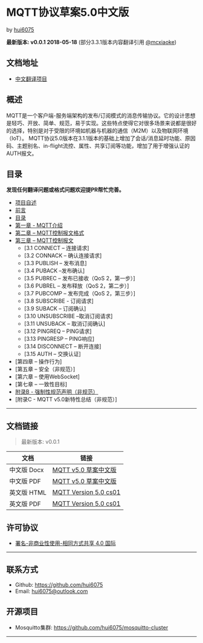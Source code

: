 # MQTT协议草案5.0中文版

by [hui6075](https://github.com/hui6075)

**最新版本: v0.0.1 2018-05-18** (部分3.3.1版本内容翻译引用 [@mcxiaoke](https://github.com/mcxiaoke/mqtt))

## 文档地址

- [中文翻译项目](https://github.com/hui6075/mqtt_v5)

## 概述

MQTT是一个客户端-服务端架构的发布/订阅模式的消息传输协议。它的设计思想是轻巧、开放、简单、规范，易于实现。这些特点使得它对很多场景来说都是很好的选择，特别是对于受限的环境如机器与机器的通信（M2M）以及物联网环境（IoT）。
MQTT协议5.0版本在3.1.1版本的基础上增加了会话/消息延时功能、原因码、主题别名、in-flight流控、属性、共享订阅等功能，增加了用于增强认证的AUTH报文。

## 目录

**发现任何翻译问题或格式问题欢迎提PR帮忙完善。**

- [项目自述](README.md)
- [前言](mqtt/00-Preface.md)
- [目录](mqtt/00-Contents.md)
- [第一章 - MQTT介绍](mqtt/01-Introduction.md)
- [第二章 – MQTT控制报文格式](mqtt/02-ControlPacketFormat.md)
- [第三章 – MQTT控制报文](mqtt/03-ControlPackets.md)
	- [3.1 CONNECT – 连接请求]
	- [3.2 CONNACK – 确认连接请求]
	- [3.3 PUBLISH – 发布消息]
	- [3.4 PUBACK –发布确认]
	- [3.5 PUBREC – 发布已接收（QoS 2，第一步）]
	- [3.6 PUBREL – 发布释放（QoS 2，第二步）]
	- [3.7 PUBCOMP – 发布完成（QoS 2，第三步）]
	- [3.8 SUBSCRIBE - 订阅请求]
	- [3.9 SUBACK – 订阅确认]
	- [3.10 UNSUBSCRIBE –取消订阅请求]
	- [3.11 UNSUBACK – 取消订阅确认]
	- [3.12 PINGREQ – PING请求]
	- [3.13 PINGRESP – PING响应]
	- [3.14 DISCONNECT – 断开连接]
	- [3.15 AUTH – 交换认证]
- [第四章 – 操作行为]
- [第五章 – 安全（非规范）]
- [第六章 – 使用WebSocket]
- [第七章 – 一致性目标]
- [附录B - 强制性规范声明（非规范）](mqtt/08-AppendixB.md)
- [附录C - MQTT v5.0新特性总结（非规范）]

------

## 文档链接

>最新版本: v0.0.1

文档|链接
----|----
中文版 Docx | [MQTT v5.0 草案中文版](https://github.com/hui6075/mqtt_v5/blob/master/protocol/mqtt-v5.0-zh_cn.docx)
中文版 PDF | [MQTT v5.0 草案中文版](https://github.com/hui6075/mqtt_v5/blob/master/protocol/mqtt-v5.0-zh_cn.pdf)
英文版 HTML | [MQTT Version 5.0 cs01](http://docs.oasis-open.org/mqtt/mqtt/v5.0/mqtt-v5.0.html)
英文版 PDF | [MQTT Version 5.0 cs01](http://docs.oasis-open.org/mqtt/mqtt/v5.0/cs01/mqtt-v5.0-cs01.pdf)


## 许可协议

- [署名-非商业性使用-相同方式共享 4.0 国际](https://creativecommons.org/licenses/by-nc-sa/4.0/legalcode)

------

## 联系方式

* Github: <https://github.com/hui6075>
* Email: [hui6075@outlook.com](mailto:hui6075#outlook.com)

## 开源项目

* Mosquitto集群: <https://github.com/hui6075/mosquitto-cluster>

------


